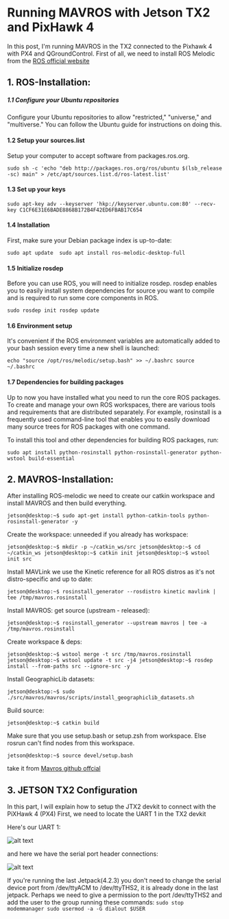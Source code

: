 # Running MAVROS with Jetson TX2 and PixHawk 4

In this post, I'm running MAVROS in the TX2 connected to the Pixhawk 4 with PX4 and QGroundControl. First of all, we need to install ROS Melodic from the [ROS official website](http://wiki.ros.org/melodic/Installation/Ubuntu "ROS-Melodic for Ubuntu 18.04") 

## 1. ROS-Installation:

##### 1.1 Configure your Ubuntu repositories
Configure your Ubuntu repositories to allow "restricted," "universe," and "multiverse." You can follow the Ubuntu guide for instructions on doing this.

#### 1.2 Setup your sources.list
Setup your computer to accept software from packages.ros.org.

`sudo sh -c 'echo "deb http://packages.ros.org/ros/ubuntu $(lsb_release -sc) main" > /etc/apt/sources.list.d/ros-latest.list'`

#### 1.3 Set up your keys

`sudo apt-key adv --keyserver 'hkp://keyserver.ubuntu.com:80' --recv-key C1CF6E31E6BADE8868B172B4F42ED6FBAB17C654`

#### 1.4 Installation
First, make sure your Debian package index is up-to-date:

`sudo apt update 
 sudo apt install ros-melodic-desktop-full`

#### 1.5 Initialize rosdep
Before you can use ROS, you will need to initialize rosdep. rosdep enables you to easily install system dependencies for source you want to compile and is required to run some core components in ROS.

`sudo rosdep init
 rosdep update`

#### 1.6 Environment setup
It's convenient if the ROS environment variables are automatically added to your bash session every time a new shell is launched:

`echo "source /opt/ros/melodic/setup.bash" >> ~/.bashrc
 source ~/.bashrc`

#### 1.7 Dependencies for building packages
Up to now you have installed what you need to run the core ROS packages. To create and manage your own ROS workspaces, there are various tools and requirements that are distributed separately. For example, rosinstall is a frequently used command-line tool that enables you to easily download many source trees for ROS packages with one command.

To install this tool and other dependencies for building ROS packages, run:

`sudo apt install python-rosinstall python-rosinstall-generator python-wstool build-essential`

## 2. MAVROS-Installation:
After installing ROS-melodic we need to create our catkin workspace and install MAVROS and then build everything.

`jetson@desktop:~$ sudo apt-get install python-catkin-tools python-rosinstall-generator -y`

Create the workspace: unneeded if you already has workspace:

`jetson@desktop:~$ mkdir -p ~/catkin_ws/src
jetson@desktop:~$ cd ~/catkin_ws
jetson@desktop:~$ catkin init
jetson@desktop:~$ wstool init src`

Install MAVLink
we use the Kinetic reference for all ROS distros as it's not distro-specific and up to date:

`jetson@desktop:~$ rosinstall_generator --rosdistro kinetic mavlink | tee /tmp/mavros.rosinstall`

Install MAVROS: get source (upstream - released):

`jetson@desktop:~$ rosinstall_generator --upstream mavros | tee -a /tmp/mavros.rosinstall`

Create workspace & deps:

`jetson@desktop:~$ wstool merge -t src /tmp/mavros.rosinstall
jetson@desktop:~$ wstool update -t src -j4
jetson@desktop:~$ rosdep install --from-paths src --ignore-src -y`

Install GeographicLib datasets:

`jetson@desktop:~$ sudo ./src/mavros/mavros/scripts/install_geographiclib_datasets.sh`

Build source:

`jetson@desktop:~$ catkin build`

Make sure that you use setup.bash or setup.zsh from workspace.
Else rosrun can't find nodes from this workspace.

`jetson@desktop:~$ source devel/setup.bash `

 take it from [Mavros github offcial](https://github.com/mavlink/mavros/blob/master/mavros/README.md) 
 
 
 ## 3. JETSON TX2 Configuration
 In this part, I will explain how to setup the JTX2 devkit to connect with the PiXHawk 4 (PX4)
 First, we need to locate the UART 1 in the TX2 devkit
 
 Here's our UART 1:

![alt text](https://github.com/DiegoHerrera1890/Pixhawk-connected-to-Jetson-Tx2-devkit/blob/master/uart_tx2.jpg "UART 1  /dev/ttyTHS2")

 and here we have the serial port header connections:
 
 ![alt text](https://github.com/DiegoHerrera1890/Pixhawk-connected-to-Jetson-Tx2-devkit/blob/master/uart%201.PNG "Pin 1 is GND")
 
 If you're running the last Jetpack(4.2.3) you don't need to change the serial device port from /dev/ttyACM to /dev/ttyTHS2, it is already done in the last jetpack. Perhaps we need to give a permission to the port /dev/ttyTHS2 and add the user to the group running these commands:
 `sudo stop modemmanager
 sudo usermod -a -G dialout $USER`
 
